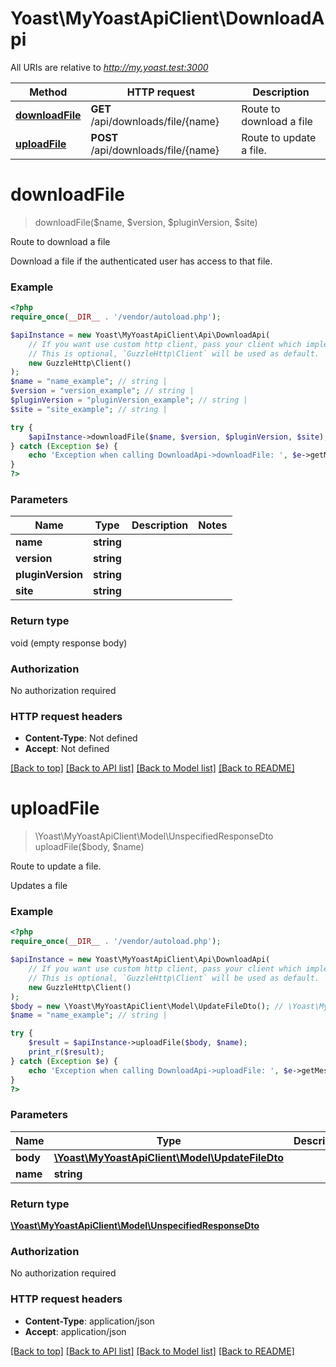 # Yoast\MyYoastApiClient\DownloadApi

All URIs are relative to *http://my.yoast.test:3000*

Method | HTTP request | Description
------------- | ------------- | -------------
[**downloadFile**](DownloadApi.md#downloadfile) | **GET** /api/downloads/file/{name} | Route to download a file
[**uploadFile**](DownloadApi.md#uploadfile) | **POST** /api/downloads/file/{name} | Route to update a file.

# **downloadFile**
> downloadFile($name, $version, $pluginVersion, $site)

Route to download a file

Download a file if the authenticated user has access to that file.

### Example
```php
<?php
require_once(__DIR__ . '/vendor/autoload.php');

$apiInstance = new Yoast\MyYoastApiClient\Api\DownloadApi(
    // If you want use custom http client, pass your client which implements `GuzzleHttp\ClientInterface`.
    // This is optional, `GuzzleHttp\Client` will be used as default.
    new GuzzleHttp\Client()
);
$name = "name_example"; // string | 
$version = "version_example"; // string | 
$pluginVersion = "pluginVersion_example"; // string | 
$site = "site_example"; // string | 

try {
    $apiInstance->downloadFile($name, $version, $pluginVersion, $site);
} catch (Exception $e) {
    echo 'Exception when calling DownloadApi->downloadFile: ', $e->getMessage(), PHP_EOL;
}
?>
```

### Parameters

Name | Type | Description  | Notes
------------- | ------------- | ------------- | -------------
 **name** | **string**|  |
 **version** | **string**|  |
 **pluginVersion** | **string**|  |
 **site** | **string**|  |

### Return type

void (empty response body)

### Authorization

No authorization required

### HTTP request headers

 - **Content-Type**: Not defined
 - **Accept**: Not defined

[[Back to top]](#) [[Back to API list]](../../README.md#documentation-for-api-endpoints) [[Back to Model list]](../../README.md#documentation-for-models) [[Back to README]](../../README.md)

# **uploadFile**
> \Yoast\MyYoastApiClient\Model\UnspecifiedResponseDto uploadFile($body, $name)

Route to update a file.

Updates a file

### Example
```php
<?php
require_once(__DIR__ . '/vendor/autoload.php');

$apiInstance = new Yoast\MyYoastApiClient\Api\DownloadApi(
    // If you want use custom http client, pass your client which implements `GuzzleHttp\ClientInterface`.
    // This is optional, `GuzzleHttp\Client` will be used as default.
    new GuzzleHttp\Client()
);
$body = new \Yoast\MyYoastApiClient\Model\UpdateFileDto(); // \Yoast\MyYoastApiClient\Model\UpdateFileDto | 
$name = "name_example"; // string | 

try {
    $result = $apiInstance->uploadFile($body, $name);
    print_r($result);
} catch (Exception $e) {
    echo 'Exception when calling DownloadApi->uploadFile: ', $e->getMessage(), PHP_EOL;
}
?>
```

### Parameters

Name | Type | Description  | Notes
------------- | ------------- | ------------- | -------------
 **body** | [**\Yoast\MyYoastApiClient\Model\UpdateFileDto**](../Model/UpdateFileDto.md)|  |
 **name** | **string**|  |

### Return type

[**\Yoast\MyYoastApiClient\Model\UnspecifiedResponseDto**](../Model/UnspecifiedResponseDto.md)

### Authorization

No authorization required

### HTTP request headers

 - **Content-Type**: application/json
 - **Accept**: application/json

[[Back to top]](#) [[Back to API list]](../../README.md#documentation-for-api-endpoints) [[Back to Model list]](../../README.md#documentation-for-models) [[Back to README]](../../README.md)

